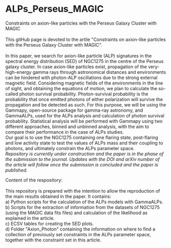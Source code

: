 # ALPs_Perseus_MAGIC
Constraints on axion-like particles with the Perseus Galaxy Cluster with MAGIC<br>
<br>
This gitHub page is devoted to the artile "Constraints on axion-like particles with the Perseus Galaxy Cluster with MAGIC". <br>
<br>
In this paper, we search for axion-like particle (ALP) signatures in the spectral energy distribution (SED) of NGC1275 in the centre of the Perseus galaxy cluster.
In case axion-like particles exist, propagation of the very-high-energy gamma rays through astronomical distances and environments can be hindered with photon-ALP oscillations due to the strong external magnetic field. 
Considering magnetic fields of the environments in the line of sight, and obtaining the equations of motion, we plan to calculate the so-called photon survival probability. 
Photon-survival probability is the probability that once emitted photons of either polarization will survive the propagation and be detected as such. 
For this purpose, we will be using the Gammapy, open-source package for gamma-ray astronomy, and GammaALPs, used for the ALPs analysis and calculation of photon survival probability. 
Statistical analysis will be performed with Gammapy using two different approaches, binned and unbinned analysis, with the aim to compare their performance in the case of ALPs studies. <br>
Our goal is to use the NGC1275 containing one flaring state, post-flaring and low activity state to test the values of ALPs mass and their coupling to photons, and ultimately constrain the ALPs parameter space.
<br>
*Repository is currently under construction and the paper is in the phase of the submission to the journal. Updates with the DOI and arXiv number of the article will follow once the submission is concluded and the paper is published.*

Content of the respository: <br>
<br>
This repository is prepared with the intention to allow the reproduction of the main results obtained in the paper. It contains: <br>
a) Python scripts for the calculation of the ALPs models with GammaALPs.<br>
b) Scripts for the extraction of information from the datasets of NGC1275 (using the MAGIC data fits files) and calculation of the likelihood as explained in the article.<br>
c) ECSV tables for creating the SED plots.<br>
d) Folder "Axion_Photon" containing the information on where to find a collection of previously set constraints in the ALPs parameter space, together with the constraint set in this article.<br>
